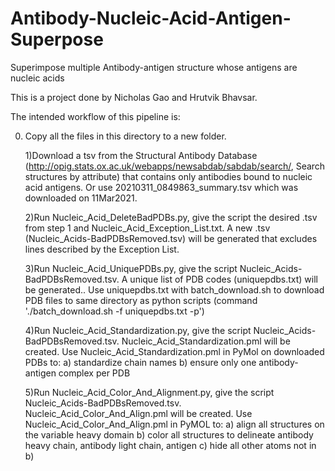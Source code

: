 # Antibody-Nucleic-Acid-Antigen-Superpose

Superimpose multiple Antibody-antigen structure whose antigens are nucleic acids

This is a project done by Nicholas Gao and Hrutvik Bhavsar.

The intended workflow of this pipeline is:

0) Copy all the files in this directory to a new folder.

   1)Download a tsv from the Structural Antibody Database (http://opig.stats.ox.ac.uk/webapps/newsabdab/sabdab/search/, Search structures by attribute) that contains only antibodies bound to nucleic acid antigens. Or use 20210311_0849863_summary.tsv which was downloaded on 11Mar2021.
   
   2)Run Nucleic_Acid_DeleteBadPDBs.py, give the script the desired .tsv from step 1 and Nucleic_Acid_Exception_List.txt. A new .tsv (Nucleic_Acids-BadPDBsRemoved.tsv) will be generated that excludes lines described by the Exception List.
   
   3)Run Nucleic_Acid_UniquePDBs.py, give the script Nucleic_Acids-BadPDBsRemoved.tsv. A unique list of PDB codes (uniquepdbs.txt) will be generated.. Use uniquepdbs.txt with batch_download.sh to download PDB files to same directory as python scripts (command './batch_download.sh -f uniquepdbs.txt -p')
   
   4)Run Nucleic_Acid_Standardization.py, give the script Nucleic_Acids-BadPDBsRemoved.tsv. Nucleic_Acid_Standardization.pml will be created. Use Nucleic_Acid_Standardization.pml in PyMol on downloaded PDBs to: a) standardize chain names b) ensure only one antibody-antigen complex per PDB
   
   5)Run Nucleic_Acid_Color_And_Alignment.py, give the script Nucleic_Acids-BadPDBsRemoved.tsv. Nucleic_Acid_Color_And_Align.pml will be created. Use Nucleic_Acid_Color_And_Align.pml in PyMOL to: a) align all structures on the variable heavy domain b) color all structures to delineate antibody heavy chain, antibody light chain, antigen c) hide all other atoms not in b)

